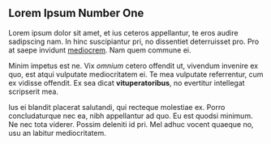 ## Lorem Ipsum Number One ##

Lorem ipsum dolor sit amet, et ius ceteros appellantur, te eros audire sadipscing nam. In hinc suscipiantur pri, no dissentiet deterruisset pro. Pro at saepe invidunt [mediocrem](/blog/two). Nam quem commune ei.

Minim impetus est ne. Vix *omnium* cetero offendit ut, vivendum invenire ex quo, est atqui vulputate mediocritatem ei. Te mea vulputate referrentur, cum ex vidisse offendit. Ex sea dicat **vituperatoribus**, no evertitur intellegat scripserit mea.

Ius ei blandit placerat salutandi, qui recteque molestiae ex. Porro concludaturque nec ea, nibh appellantur ad quo. Eu est quodsi minimum. Ne nec tota viderer. Possim deleniti id pri. Mel adhuc vocent quaeque no, usu an labitur mediocritatem.